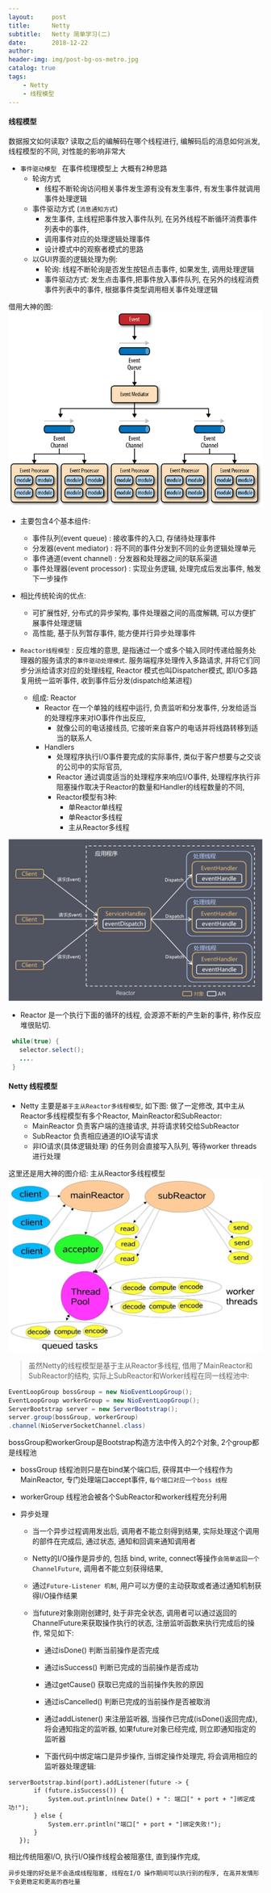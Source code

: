 ```yaml
---
layout:     post
title:      Netty
subtitle:   Netty 简单学习(二)
date:       2018-12-22
author:
header-img: img/post-bg-os-metro.jpg
catalog: true
tags:
    - Netty
    - 线程模型
---
```



#### 线程模型
数据报文如何读取? 读取之后的编解码在哪个线程进行, 编解码后的消息如何派发, 线程模型的不同, 对性能的影响非常大

* `事件驱动模型 `  在事件梳理模型上 大概有2种思路
  *  轮询方式
     * 线程不断轮询访问相关事件发生源有没有发生事件, 有发生事件就调用事件处理逻辑
  * 事件驱动方式 (`消息通知方式`)
     * 发生事件, 主线程把事件放入事件队列, 在另外线程不断循环消费事件列表中的事件,
     * 调用事件对应的处理逻辑处理事件
     * 设计模式中的观察者模式的思路
  * 以GUI界面的逻辑处理为例:
     * 轮询: 线程不断轮询是否发生按钮点击事件, 如果发生, 调用处理逻辑
     * 事件驱动方式:  发生点击事件,把事件放入事件队列, 在另外的线程消费事件列表中的事件, 根据事件类型调用相关事件处理逻辑

 借用大神的图:
 ![Image](/img/netty_4.png)

   * 主要包含4个基本组件:
      * 事件队列(event queue) : 接收事件的入口, 存储待处理事件
      * 分发器(event mediator) : 将不同的事件分发到不同的业务逻辑处理单元
      * 事件通道(event channel) : 分发器和处理器之间的联系渠道
      * 事件处理器(event processor) : 实现业务逻辑, 处理完成后发出事件, 触发下一步操作
   * 相比传统轮询的优点:
      * 可扩展性好, 分布式的异步架构, 事件处理器之间的高度解耦, 可以方便扩展事件处理逻辑
      * 高性能, 基于队列暂存事件, 能方便并行异步处理事件

* `Reactor线程模型` : 反应堆的意思, 是指通过一个或多个输入同时传递给服务处理器的服务请求的`事件驱动处理模式`.
服务端程序处理传入多路请求, 并将它们同步分派给请求对应的处理线程, Reactor 模式也叫Dispatcher模式, 即I/O多路复用统一监听事件, 收到事件后分发(dispatch给某进程)

  * 组成: Reactor
     * Reactor 在一个单独的线程中运行, 负责监听和分发事件, 分发给适当的处理程序来对IO事件作出反应,
        * 就像公司的电话接线员, 它接听来自客户的电话并将线路转移到适当的联系人
     * Handlers
        * 处理程序执行I/O事件要完成的实际事件, 类似于客户想要与之交谈的公司中的实际官员,
        * Reactor 通过调度适当的处理程序来响应I/O事件, 处理程序执行非阻塞操作取决于Reactor的数量和Handler的线程数量的不同,
        * Reactor模型有3种:
           * 单Reactor单线程
           * 单Reactor多线程
           * 主从Reactor多线程

 ![Image](/img/netty_5.png)

  * Reactor 是一个执行下面的循环的线程, 会源源不断的产生新的事件, 称作反应堆很贴切.

   ```java
    while(true) {
      selector.select();
      ....
    }
   ```

#### Netty 线程模型
* Netty 主要是`基于主从Reactor多线程模型`, 如下图: 做了一定修改, 其中主从Reactor多线程模型有多个Reactor, MainReactor和SubReactor:
  * MainReactor 负责客户端的连接请求, 并将请求转交给SubReactor
  * SubReactor  负责相应通道的IO读写请求
  * 非IO请求(具体逻辑处理) 的任务则会直接写入队列, 等待worker threads 进行处理

这里还是用大神的图介绍: 主从Reactor多线程模型
 ![Image](/img/netty_6.png)

> 虽然Netty的线程模型是基于主从Reactor多线程, 借用了MainReactor和SubReactor的结构, 实际上SubReactor和Worker线程在同一线程池中:

```java
EventLoopGroup bossGroup = new NioEventLoopGroup();
EventLoopGroup workerGroup = new NioEventLoopGroup();
ServerBootstrap server = new ServerBootstrap();
server.group(bossGroup, workerGroup)
.channel(NioServerSocketChannel.class)
```
bossGroup和workerGroup是Bootstrap构造方法中传入的2个对象, 2个group都是线程池
  * bossGroup 线程池则只是在bind某个端口后, 获得其中一个线程作为MainReactor, 专门处理端口accept事件, `每个端口对应一个boss 线程`
  * workerGroup 线程池会被各个SubReactor和worker线程充分利用

* 异步处理
  * 当一个异步过程调用发出后, 调用者不能立刻得到结果, 实际处理这个调用的部件在完成后, 通过状态, 通知和回调来通知调用者
  * Netty的I/O操作是异步的, 包括 bind, write, connect等操作`会简单返回一个ChannelFuture`, 调用者不能立刻获得结果,
  * 通过`Future-Listener 机制`, 用户可以方便的主动获取或者通过通知机制获得I/O操作结果

  * 当future对象刚刚创建时, 处于非完全状态, 调用者可以通过返回的ChannelFuture来获取操作执行的状态, 注册监听函数来执行完成后的操作, 常见如下:
    * 通过isDone() 判断当前操作是否完成
    * 通过isSuccess() 判断已完成的当前操作是否成功
    * 通过getCause() 获取已完成的当前操作失败的原因
    * 通过isCancelled() 判断已完成的当前操作是否被取消
    * 通过addListener() 来注册监听器, 当操作已完成(isDone()返回完成), 将会通知指定的监听器, 如果future对象已经完成, 则立即通知指定的监听器

    * 下面代码中绑定端口是异步操作, 当绑定操作处理完, 将会调用相应的监听器处理逻辑:

```
serverBootstrap.bind(port).addListener(future -> {
       if (future.isSuccess()) {
           System.out.println(new Date() + ": 端口[" + port + "]绑定成功!");
       } else {
           System.err.println("端口[" + port + "]绑定失败!");
       }
   });

```

 相比传统阻塞I/O, 执行I/O操作线程会被阻塞住, 直到操作完成,

`异步处理的好处是不会造成线程阻塞, 线程在I/O 操作期间可以执行别的程序, 在高并发情形下会更稳定和更高的吞吐量`

